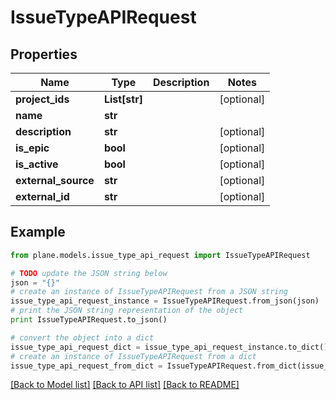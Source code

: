 # IssueTypeAPIRequest


## Properties
Name | Type | Description | Notes
------------ | ------------- | ------------- | -------------
**project_ids** | **List[str]** |  | [optional] 
**name** | **str** |  | 
**description** | **str** |  | [optional] 
**is_epic** | **bool** |  | [optional] 
**is_active** | **bool** |  | [optional] 
**external_source** | **str** |  | [optional] 
**external_id** | **str** |  | [optional] 

## Example

```python
from plane.models.issue_type_api_request import IssueTypeAPIRequest

# TODO update the JSON string below
json = "{}"
# create an instance of IssueTypeAPIRequest from a JSON string
issue_type_api_request_instance = IssueTypeAPIRequest.from_json(json)
# print the JSON string representation of the object
print IssueTypeAPIRequest.to_json()

# convert the object into a dict
issue_type_api_request_dict = issue_type_api_request_instance.to_dict()
# create an instance of IssueTypeAPIRequest from a dict
issue_type_api_request_from_dict = IssueTypeAPIRequest.from_dict(issue_type_api_request_dict)
```
[[Back to Model list]](../README.md#documentation-for-models) [[Back to API list]](../README.md#documentation-for-api-endpoints) [[Back to README]](../README.md)


